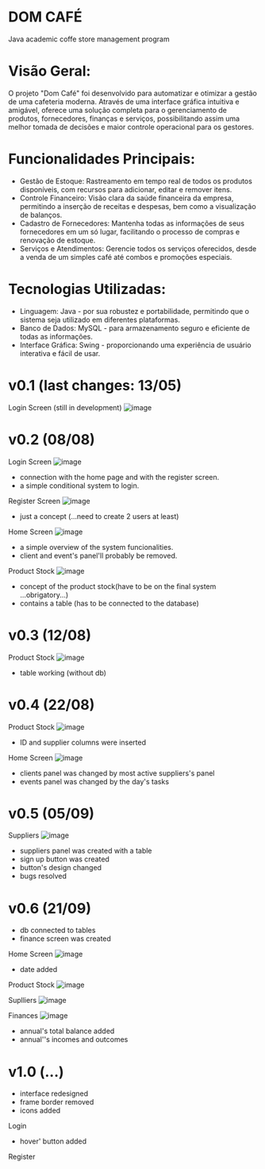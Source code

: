 # DOM CAFÉ
Java academic coffe store management program

# Visão Geral:

O projeto "Dom Café" foi desenvolvido para automatizar e otimizar a gestão de uma cafeteria moderna. Através de uma interface gráfica intuitiva e amigável, oferece uma solução completa para o gerenciamento de produtos, fornecedores, finanças e serviços, possibilitando assim uma melhor tomada de decisões e maior controle operacional para os gestores.

# Funcionalidades Principais:

- Gestão de Estoque: Rastreamento em tempo real de todos os produtos disponíveis, com recursos para adicionar, editar e remover itens.
- Controle Financeiro: Visão clara da saúde financeira da empresa, permitindo a inserção de receitas e despesas, bem como a visualização de balanços.
- Cadastro de Fornecedores: Mantenha todas as informações de seus fornecedores em um só lugar, facilitando o processo de compras e renovação de estoque.
- Serviços e Atendimentos: Gerencie todos os serviços oferecidos, desde a venda de um simples café até combos e promoções especiais.

# Tecnologias Utilizadas:

- Linguagem: Java - por sua robustez e portabilidade, permitindo que o sistema seja utilizado em diferentes plataformas.
- Banco de Dados: MySQL - para armazenamento seguro e eficiente de todas as informações.
- Interface Gráfica: Swing - proporcionando uma experiência de usuário interativa e fácil de usar.

# v0.1 (last changes: 13/05)

Login Screen (still in development)
![image](https://github.com/GH5015/ACC-2023/assets/94612707/2e3345c7-d0d2-4539-b6eb-74351332ecad)

# v0.2 (08/08)

Login Screen 
![image](https://github.com/GH5015/ACC-2023/assets/94612707/b83c1097-7bdd-4c03-aed2-e28039ab0ef0)
- connection with the home page and with the register screen.
- a simple conditional system to login.

Register Screen
![image](https://github.com/GH5015/ACC-2023/assets/94612707/54a88ed1-9920-4f9b-b526-071de08c6e31)
- just a concept (...need to create 2 users at least)

Home Screen
![image](https://github.com/GH5015/ACC-2023/assets/94612707/a1dcc192-a76b-4e22-82bd-b3c48aa48dc7)
- a simple overview of the system funcionalities.
- client and event's panel'll probably be removed.

Product Stock
![image](https://github.com/GH5015/ACC-2023/assets/94612707/9a383416-d0f1-4dee-bec0-8339be79a355)
- concept of the product stock(have to be on the final system ...obrigatory...)
- contains a table (has to be connected to the database)

# v0.3 (12/08)

Product Stock
![image](https://github.com/GH5015/ACC-2023/assets/94612707/60664b39-7fa7-4750-a5b4-225b8211a70a)
- table working (without db)

# v0.4 (22/08)

Product Stock
![image](https://github.com/GH5015/ACC-2023/assets/94612707/20cb3bff-acb6-4e02-b78e-3a3caab63aaf)
- ID and supplier columns were inserted

Home Screen
![image](https://github.com/GH5015/ACC-2023/assets/94612707/232114b4-852a-4cd6-8f37-71c2f0c79627)
- clients panel was changed by most active suppliers's panel
- events panel was changed by the day's tasks

# v0.5 (05/09)

Suppliers
![image](https://github.com/GH5015/ACC-2023/assets/94612707/ad825fb8-520f-4dd4-8f15-ca2b0368c7d4)
- suppliers panel was created with a table
- sign up button was created
- button's design changed
- bugs resolved

# v0.6 (21/09)

- db connected to tables
- finance screen was created

Home Screen
![image](https://github.com/GH5015/ACC-2023/assets/94612707/76a0a67a-91fc-41f2-8054-35abc8136886)

- date added

Product Stock
![image](https://github.com/GH5015/ACC-2023/assets/94612707/8e855483-f6e4-4afa-a297-130facd2355c)

Suplliers
![image](https://github.com/GH5015/ACC-2023/assets/94612707/d2a845cb-592b-4e2b-9d89-d9a53da1ee57)

Finances
![image](https://github.com/GH5015/ACC-2023/assets/94612707/bfb4a899-4ecc-4aca-acf6-aac94a06744e)

- annual's total balance added
- annual''s incomes and outcomes

# v1.0 (...)
- interface redesigned
- frame border removed
- icons added

Login
- hover' button added

Register











